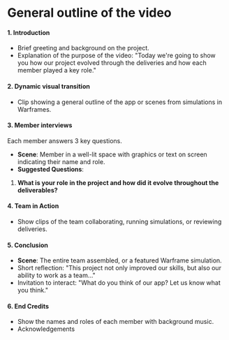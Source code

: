 # General outline of the video

#### **1. Introduction**
- Brief greeting and background on the project.
- Explanation of the purpose of the video: "Today we're going to show you how our project evolved through the deliveries and how each member played a key role."

#### **2. Dynamic visual transition**
- Clip showing a general outline of the app or scenes from simulations in Warframes.

#### **3. Member interviews**
Each member answers 3 key questions.
- **Scene**: Member in a well-lit space with graphics or text on screen indicating their name and role.
- **Suggested Questions**:
1. **What is your role in the project and how did it evolve throughout the deliverables?**

#### **4. Team in Action**
- Show clips of the team collaborating, running simulations, or reviewing deliveries.

#### **5. Conclusion**
- **Scene**: The entire team assembled, or a featured Warframe simulation.
- Short reflection: "This project not only improved our skills, but also our ability to work as a team..."
- Invitation to interact: "What do you think of our app? Let us know what you think."

#### **6. End Credits**
- Show the names and roles of each member with background music.
- Acknowledgements

